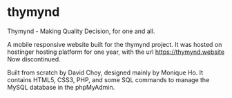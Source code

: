 # thymynd
Thymynd - Making Quality Decision, for one and all.

A mobile responsive website built for the thymynd project. It was hosted on hostinger hosting platform for one year, with the url https://thymynd.website
Now discontinued.

Built from scratch by David Choy, designed mainly by Monique Ho.
It contains HTML5, CSS3, PHP, and some SQL commands to manage the MySQL database in the phpMyAdmin.
